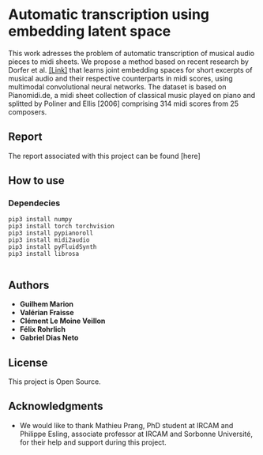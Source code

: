 # Automatic transcription using embedding latent space

This work adresses the problem of automatic transcription of musical audio pieces to midi sheets. We propose a method
based on recent research by Dorfer et al. [[Link]](https://github.com/GuiMarion/MultimodelEmbedding/blob/master/Papers/Article_Dorfer.pdf) that learns joint embedding spaces for short excerpts of musical audio and
their respective counterparts in midi scores, using multimodal convolutional neural networks. The dataset is based on Pianomidi.de, a midi sheet collection of classical music played on piano and splitted by Poliner and Ellis [2006] comprising 314
midi scores from 25 composers.

## Report

The report associated with this project can be found [here]

## How to use

### Dependecies

```shell
pip3 install numpy
pip3 install torch torchvision
pip3 install pypianoroll
pip3 install midi2audio
pip3 install pyFluidSynth
pip3 install librosa


```

## Authors

* **Guilhem Marion** 
* **Valérian Fraisse** 
* **Clément Le Moine Veillon**
* **Félix Rohrlich**
* **Gabriel Dias Neto**


## License

This project is Open Source.

## Acknowledgments

* We would like to thank Mathieu Prang, PhD student at IRCAM and Philippe Esling, associate professor at IRCAM and Sorbonne Université, for their help and support during this project.